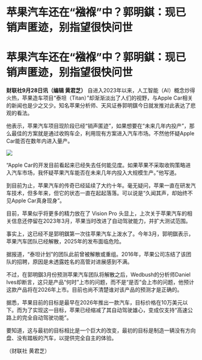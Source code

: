 # 苹果汽车还在“襁褓”中？郭明錤：现已销声匿迹，别指望很快问世

# 苹果汽车还在“襁褓”中？郭明錤：现已销声匿迹，别指望很快问世

**财联社9月28日讯（编辑 黄君芝）**
自进入2023年以来，人工智能（AI）概念炒得火热，苹果造车项目“泰坦（Titan）”却渐渐淡出了人们的视野，与Apple
Car相关的新闻也是少之又少。知名苹果分析师、天风证券郭明錤今日就发推对此表达了悲观的看法。

他表示，苹果汽车项目现阶段已经“销声匿迹”，如果想要在“未来几年内投产”，那么最佳的方案就是通过收购车企，利用现有方案进入汽车市场。不然他怀疑Apple
Car能否在数年内进入量产。

![](https://inews.gtimg.com/om_bt/OfpyrWk1EKPsWr3PuT7fGJXVi6FVQxMFvM_pXLWJKz10MAA/1000)

“Apple Car的开发目前看起来已经失去任何能见度。如果苹果不采取收购策略进入汽车市场，我怀疑苹果汽车能否在未来几年内投入大规模生产。”他写道。

到目前为止，苹果汽车的传奇已经延续了大约十年。毫无疑问，苹果一直在研发汽车技术，但多年来，但它的状态一直在起起落落。可以说是“久闻其声，却始终不见Apple
Car真身现身”。

目前，苹果似乎将更多的精力放在了 Vision Pro
头显上，上次关于苹果汽车的相关信息还停留在2023年3月，苹果当时改进了自动驾驶能力，并扩大测试范围。

事实上，这已经不是郭明錤第一次往苹果汽车上泼水了。今年3月，郭明錤表示，苹果汽车团队已经解散，2025年的发布面临危险。

据报道，“泰坦计划”的团队此前曾被解散或重组。2016年，苹果公司冻结了该团队的招聘，原因是未透露姓名的高管对进展感到不满。

不过，在郭明錤3月份预测苹果汽车团队将解散之后，Wedbush的分析师Daniel
Ives却断言，这只是产品“何时”上市的问题，而不是“是否”会上市的问题，他预计这款产品将在2026年上市。目前也尚不清楚谁对该产品的预测才是正确的。

据悉，苹果目前的目标是最早在2026年推出一款汽车，目标价格在10万美元以下。而为了实现这一目标，苹果已经缩减了其自动驾驶雄心，变成仅支持“高速公路上的完全自动驾驶功能”。

要知道，这与最初的目标相比是一个巨大的改变，最初的目标是制造一辆没有方向盘、没有踏板的汽车，以提供完全自主的体验。

（财联社 黄君芝）


